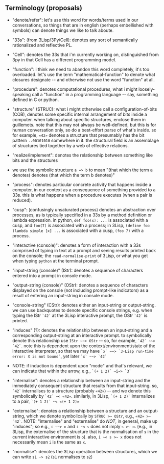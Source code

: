 
Terminology (proposals)
-----------------------

- "denote/refer": let's use this word for words/terms used in our
  conversations, so things that are in english (perhaps embellished
  with symbols) can denote things we like to talk aboute.

- "33s": (from 3Lisp/3Py/Cell): denotes any sort of semantically
  rationalized and reflective PL.

- "Cell": denotes the 33s that i'm currently working on, distinguished
  from 3py in that Cell has a different programming model.

- "function": i think we need to abandon this word completely, it's
  too overloaded. let's use the term "mathematical-function" to denote
  what closures designate -- and otherwise not use the word
  "function" at all.

- "procedure": denotes computational procedures, what i might
  loosely-speaking call a "function" in a programming language -- say,
  something defined in C or python.

- "structure" (STRUC): what i might otherwise call a
  configuration-of-bits (COB), denotes some specific internal
  arrangement of bits inside a computer. when talking about specific
  structures, enclose them in guillemots. note that this may not
  always be well-defined, but this is for human conversation only, so
  do a best-effort parse of what's inside. so for example, `«42»`
  denotes a structure that presumably has the bit pattern `..00101010`
  somewhere in it. the structural field is an assemblage of structures
  tied together by a web of effective relations.

- "realize/implement": denotes the relationship between something like
  bits and the structures

- we use the symbolic structure `a => b` to mean "(that which the term
  a denotes) denotes (that which the term b denotes)"

- "process": denotes particular concrete activity that happens inside
  a computer, in our context as a consequence of something provided to
  a 33s. this is what happens when a procedure executes (when a pair
  is reduced).

- "cusp": (confusingly unsaturated process) denotes an abstraction
  over processes, as is typically specified in a 33s by a method
  definition or lambda expression. in python, `def foo(x): ...` is
  associated with a cusp, and `foo(7)` is associated with a
  process; in 3Lisp, `(define foo (lambda simple [x] ...` is
  associated with a cusp, `(foo 7)` with a process.

- "interactive (console)": denotes a form of interaction with a 33s comprised of
  typing in text at a prompt and seeing results printed back on the
  console; the `read-normalise-print` of 3Lisp, or what you get when
  typing `python` at the terminal prompt.

- "input-string (console)" (IStr): denotes a sequence of characters entered into a
  prompt in console mode.

- "output-string (console)" (OStr): denotes a sequence of characters displayed on
  the console (not including prompt-like indicators) as a result of
  entering an input-string in console mode.

- "console-string" (CStr): denotes either an input-string or
  output-string. we can use backquotes to denote specific console
  strings, e.g. when typing the IStr `` `42` `` at the 3Lisp interactive
  prompt, the OStr `` `42` `` is printed. 

- "induces" (?): denotes the relationship between an input-string and
  a corresponding output-string at an interactive prompt. to
  symbolically denote this relationship use `IStr ~~> OStr` -- so, for
  example, `` `42` ~~> `42` ``.  note this is dependent upon the
  context/environment/state of the interactive interpreter, so that we
  may have `` `x` ~~> `3-Lisp run-time error: X is not bound` ``, yet later
  `` `x` ~~> `42` ``

- NOTE: if induction is dependent upon "mode" and that's relevant, we can
  indicate that within the arrow, e.g., `` `(+ 1 2)` ~i~> `3` ``

- "internalise": denotes a relationship between an input-string and the
  immediately consequent structure that results from that input-string.  so,
  `` `42` `` internalises to a structure (probably `«42»`) -- and we denote this
  symbolically by `` `42` ~< «42» ``. similarly, in 3Lisp, `` `(+ 1 2)` `` internalizes
  to a pair, `` `(+ 1 2)` ~< «(+ 1 2)» ``

- "externalise": denotes a relationship between a structure and an output-
   string, which we denote symbolically by `` STRUC >~ OStr ``, e.g.,
   `` «42» >~ `42` ``. NOTE: "internalise" and "externalise" do *NOT*, in general, make 
   up "induces"; so e.g., `` i ~~> o `` and `` i ~< s `` does not imply `` s >~ o ``.
   (e.g., in 3Lisp, the externalise of the structure that is the 
   normalisation of `s` in the current interactive environment is `o`).
   also, `` i ~< s >~ x `` does not necessarily mean `i` is the same as `x`.

- "normalise": denotes the 3Lisp operation between structures, which
  we can write `s1 -> s2` (`s1` normalises to `s2`)
